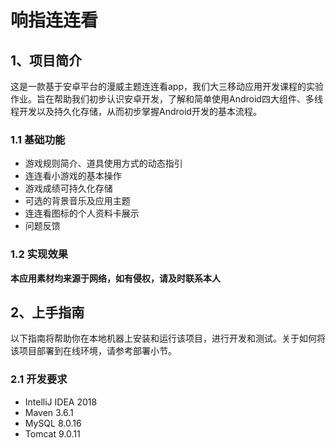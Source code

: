# 响指连连看
## 1、项目简介
这是一款基于安卓平台的漫威主题连连看app，我们大三移动应用开发课程的实验作业。旨在帮助我们初步认识安卓开发，了解和简单使用Android四大组件、多线程开发以及持久化存储，从而初步掌握Android开发的基本流程。
### 1.1 基础功能
* 游戏规则简介、道具使用方式的动态指引
* 连连看小游戏的基本操作
* 游戏成绩可持久化存储
* 可选的背景音乐及应用主题
* 连连看图标的个人资料卡展示
* 问题反馈
### 1.2 实现效果

**本应用素材均来源于网络，如有侵权，请及时联系本人**
## 2、上手指南
以下指南将帮助你在本地机器上安装和运行该项目，进行开发和测试。关于如何将该项目部署到在线环境，请参考部署小节。
### 2.1 开发要求
* IntelliJ IDEA 2018
* Maven 3.6.1
* MySQL 8.0.16
* Tomcat 9.0.11

